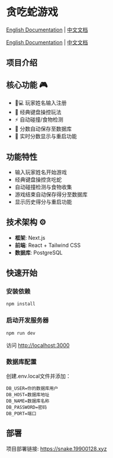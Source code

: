 # 贪吃蛇游戏

[English Documentation](README.md) | [中文文档](README.zh-CN.md)

[English Documentation](README.md) | [中文文档](README.zh-CN.md)

## 项目介绍

## 核心功能 🎮
- 🧑💻 玩家姓名输入注册
- 🐍 经典键盘操控玩法
- ⚡ 自动碰撞/食物检测
- 💾 分数自动保存至数据库
- 🔄 实时分数显示与重启功能

## 功能特性
- 输入玩家姓名开始游戏
- 经典键盘操控贪吃蛇
- 自动碰撞检测与食物收集
- 游戏结束自动保存得分至数据库
- 显示历史得分与重启功能

## 技术架构 ⚙️
- **框架**: Next.js
- **前端**: React + Tailwind CSS
- **数据库**: PostgreSQL

## 快速开始

### 安装依赖
```bash
npm install
```

### 启动开发服务器
```bash
npm run dev
```

访问 [http://localhost:3000](http://localhost:3000)

### 数据库配置
创建.env.local文件并添加：
```plaintext
DB_USER=你的数据库用户
DB_HOST=数据库地址
DB_NAME=数据库名称
DB_PASSWORD=密码
DB_PORT=端口
```

## 部署
项目部署链接: https://snake.19900128.xyz
